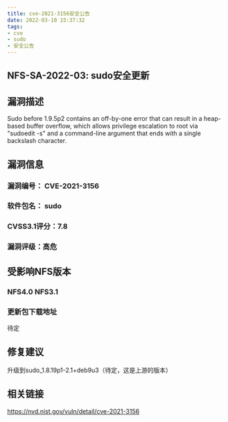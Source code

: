 ```yaml
---
title: cve-2021-3156安全公告
date: 2022-03-10 15:37:32
tags:
- cve
- sudo
- 安全公告
---
```


## NFS-SA-2022-03: sudo安全更新

## 漏洞描述

Sudo before 1.9.5p2 contains an off-by-one error that can result in a heap-based buffer overflow, which allows privilege escalation to root via "sudoedit -s" and a command-line argument that ends with a single backslash character.

## 漏洞信息

###    漏洞编号： CVE-2021-3156

###    软件包名： sudo

###    CVSS3.1评分：7.8

###    漏洞评级：高危

## 受影响NFS版本

###    NFS4.0 NFS3.1

### 更新包下载地址

待定

## 修复建议

升级到sudo_1.8.19p1-2.1+deb9u3（待定，这是上游的版本）

## 相关链接

https://nvd.nist.gov/vuln/detail/cve-2021-3156
